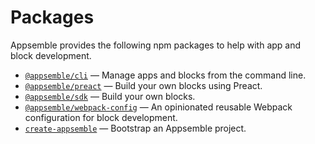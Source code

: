 # Packages

Appsemble provides the following npm packages to help with app and block development.

- [`@appsemble/cli`](/packages/cli) — Manage apps and blocks from the command line.
- [`@appsemble/preact`](/packages/preact) — Build your own blocks using Preact.
- [`@appsemble/sdk`](/packages/sdk) — Build your own blocks.
- [`@appsemble/webpack-config`](/packages/webpack-config) — An opinionated reusable Webpack
  configuration for block development.
- [`create-appsemble`](/packages/create-appsemble) — Bootstrap an Appsemble project.
